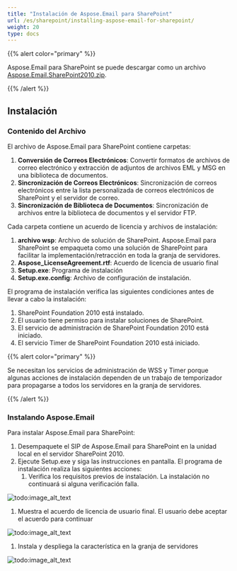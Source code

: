 ```yaml
---
title: "Instalación de Aspose.Email para SharePoint"
url: /es/sharepoint/installing-aspose-email-for-sharepoint/
weight: 20
type: docs
---
```



{{% alert color="primary" %}} 

Aspose.Email para SharePoint se puede descargar como un archivo [Aspose.Email.SharePoint2010.zip](https://downloads.aspose.com/). 

{{% /alert %}} 
## **Instalación**
### **Contenido del Archivo**
El archivo de Aspose.Email para SharePoint contiene carpetas:

1. **Conversión de Correos Electrónicos**: Convertir formatos de archivos de correo electrónico y extracción de adjuntos de archivos EML y MSG en una biblioteca de documentos.
1. **Sincronización de Correos Electrónicos**: Sincronización de correos electrónicos entre la lista personalizada de correos electrónicos de SharePoint y el servidor de correo.
1. **Sincronización de Biblioteca de Documentos**: Sincronización de archivos entre la biblioteca de documentos y el servidor FTP.

Cada carpeta contiene un acuerdo de licencia y archivos de instalación:

1. **archivo wsp**: Archivo de solución de SharePoint. Aspose.Email para SharePoint se empaqueta como una solución de SharePoint para facilitar la implementación/retracción en toda la granja de servidores.
1. **Aspose_LicenseAgreement.rtf**: Acuerdo de licencia de usuario final
1. **Setup.exe**: Programa de instalación
1. **Setup.exe.config**: Archivo de configuración de instalación.

El programa de instalación verifica las siguientes condiciones antes de llevar a cabo la instalación:

1. SharePoint Foundation 2010 está instalado.
1. El usuario tiene permiso para instalar soluciones de SharePoint.
1. El servicio de administración de SharePoint Foundation 2010 está iniciado.
1. El servicio Timer de SharePoint Foundation 2010 está iniciado.

{{% alert color="primary" %}} 

Se necesitan los servicios de administración de WSS y Timer porque algunas acciones de instalación dependen de un trabajo de temporizador para propagarse a todos los servidores en la granja de servidores.

{{% /alert %}} 
### **Instalando Aspose.Email**
Para instalar Aspose.Email para SharePoint:

1. Desempaquete el SIP de Aspose.Email para SharePoint en la unidad local en el servidor SharePoint 2010.
1. Ejecute Setup.exe y siga las instrucciones en pantalla. El programa de instalación realiza las siguientes acciones: 
   1. Verifica los requisitos previos de instalación. La instalación no continuará si alguna verificación falla. 

![todo:image_alt_text](installing-aspose-email-for-sharepoint_1.png)




1. Muestra el acuerdo de licencia de usuario final. El usuario debe aceptar el acuerdo para continuar 

![todo:image_alt_text](installing-aspose-email-for-sharepoint_2.png)




1. Instala y despliega la característica en la granja de servidores 

![todo:image_alt_text](installing-aspose-email-for-sharepoint_3.png)